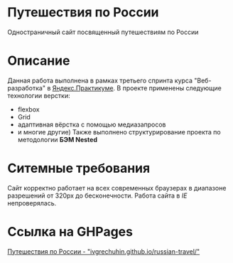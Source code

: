 # Путешествия по России

Одностраничный сайт посвященный путешествиям по России

# Описание

Данная работа выполнена в рамках третьего спринта курса "Веб-разработка" в [Яндекс.Практикуме](https://practicum.yandex.ru/). В проекте применены следующие технологии верстки:

- flexbox
- Grid
- адаптивная вёрстка с помощью медиазапросов
- и многие другие)
  Также выполнено структурирование проекта по методологии **БЭМ Nested**

# Ситемные требования

Сайт корректно работает на всех современных браузерах в диапазоне разрешений от 320px до бесконечности. Работа сайта в _IE_ непроверялась.

# Ссылка на GHPages

[Путешествия по России - "ivgrechuhin.github.io/russian-travel/"](https://ivgrechuhin.github.io/russian-travel/)
